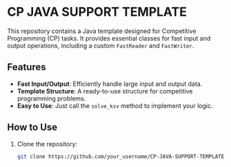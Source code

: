 
# CP JAVA SUPPORT TEMPLATE

This repository contains a Java template designed for Competitive Programming (CP) tasks. It provides essential classes for fast input and output operations, including a custom `FastReader` and `FastWriter`.

## Features

- **Fast Input/Output**: Efficiently handle large input and output data.
- **Template Structure**: A ready-to-use structure for competitive programming problems.
- **Easy to Use**: Just call the `solve_ksv` method to implement your logic.

## How to Use

1. Clone the repository:
   ```bash
   git clone https://github.com/your_username/CP-JAVA-SUPPORT-TEMPLATE.git

